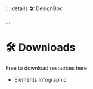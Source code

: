 ::: details 🛠 DesignBox



:::

# 🛠 Downloads

Free to download resources here

- Elements Infographic
